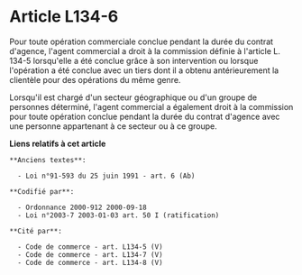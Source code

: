 # Article L134-6

Pour toute opération commerciale conclue pendant la durée du contrat d'agence, l'agent commercial a droit à la commission
définie à l'article L. 134-5 lorsqu'elle a été conclue grâce à son intervention ou lorsque l'opération a été conclue avec un
tiers dont il a obtenu antérieurement la clientèle pour des opérations du même genre. 

Lorsqu'il est chargé d'un secteur géographique ou d'un groupe de personnes déterminé, l'agent commercial a également droit à
la commission pour toute opération conclue pendant la durée du contrat d'agence avec une personne appartenant à ce secteur ou
à ce groupe.

**Liens relatifs à cet article**

	**Anciens textes**:

	  - Loi n°91-593 du 25 juin 1991 - art. 6 (Ab)

	**Codifié par**:

	  - Ordonnance 2000-912 2000-09-18
	  - Loi n°2003-7 2003-01-03 art. 50 I (ratification)

	**Cité par**:

	  - Code de commerce - art. L134-5 (V)
	  - Code de commerce - art. L134-7 (V)
	  - Code de commerce - art. L134-8 (V)
